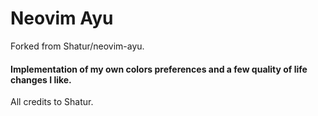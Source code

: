 # Neovim Ayu


Forked from Shatur/neovim-ayu.


#### Implementation of my own colors preferences and a few quality of life changes I like.


All credits to Shatur.
